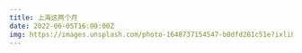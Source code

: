 ```yaml
---
title: 上海这两个月
date: 2022-06-05T16:00:00Z
img: https://images.unsplash.com/photo-1648737154547-b0dfd281c51e?ixlib=rb-1.2.1&ixid=MnwxMjA3fDF8MHxwaG90by1wYWdlfHx8fGVufDB8fHx8&auto=format&fit=crop&w=2070&q=80
---
```

